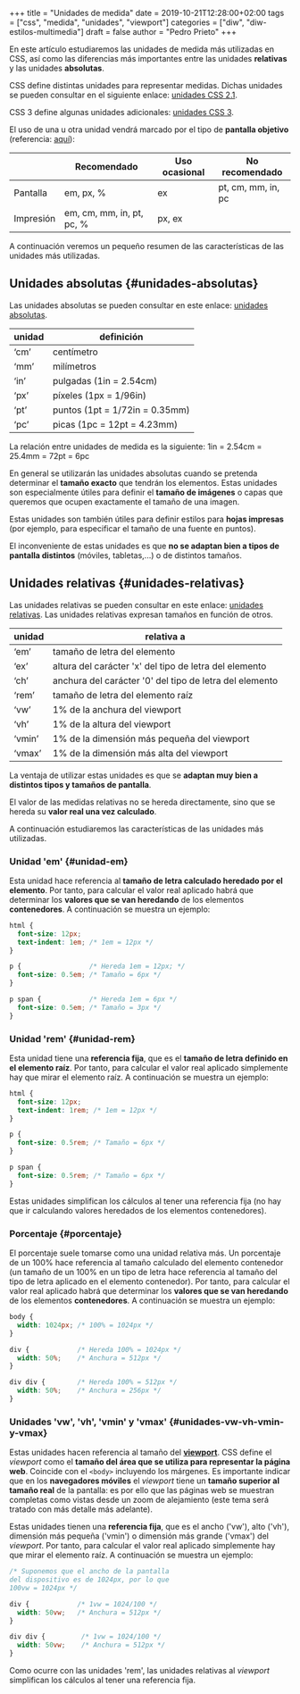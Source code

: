 +++
title = "Unidades de medida"
date = 2019-10-21T12:28:00+02:00
tags = ["css", "medida", "unidades", "viewport"]
categories = ["diw", "diw-estilos-multimedia"]
draft = false
author = "Pedro Prieto"
+++

En este artículo estudiaremos las unidades de medida más utilizadas en CSS, así como las diferencias más importantes entre las unidades **relativas** y las unidades **absolutas**.

<!--more-->

CSS define distintas unidades para representar medidas. Dichas unidades se pueden consultar en el siguiente enlace: [unidades CSS 2.1](http://www.w3schools.com/cssref/css_units.asp).

CSS 3 define algunas unidades adicionales: [unidades CSS 3](http://www.w3.org/TR/css3-values/).

El uso de una u otra unidad vendrá marcado por el tipo de **pantalla objetivo** (referencia: [aquí](http://www.w3.org/Style/Examples/007/units)):

|           | Recomendado               | Uso ocasional | No recomendado     |
|-----------|---------------------------|---------------|--------------------|
| Pantalla  | em, px, %                 | ex            | pt, cm, mm, in, pc |
| Impresión | em, cm, mm, in, pt, pc, % | px, ex        |                    |

A continuación veremos un pequeño resumen de las características de las unidades más utilizadas.


## Unidades absolutas {#unidades-absolutas}

Las unidades absolutas se pueden consultar en este enlace: [unidades absolutas](http://www.w3.org/TR/css3-values/#absolute-lengths).

| unidad | definición                     |
|--------|--------------------------------|
| ‘cm’   | centímetro                     |
| ‘mm’   | milímetros                     |
| ‘in’   | pulgadas (1in = 2.54cm)        |
| ‘px’   | píxeles (1px = 1/96in)         |
| ‘pt’   | puntos (1pt = 1/72in = 0.35mm) |
| ‘pc’   | picas (1pc = 12pt = 4.23mm)    |

La relación entre unidades de medida es la siguiente: 1in = 2.54cm = 25.4mm = 72pt = 6pc

En general se utilizarán las unidades absolutas cuando se pretenda determinar el **tamaño exacto** que tendrán los elementos. Estas unidades son especialmente útiles para definir el **tamaño de imágenes** o capas que queremos que ocupen exactamente el tamaño de una imagen.

Estas unidades son también útiles para definir estilos para **hojas impresas** (por ejemplo, para especificar el tamaño de una fuente en puntos).

El inconveniente de estas unidades es que **no se adaptan bien a tipos de pantalla distintos** (móviles, tabletas,...) o de distintos tamaños.


## Unidades relativas {#unidades-relativas}

Las unidades relativas se pueden consultar en este enlace: [unidades relativas](http://www.w3.org/TR/css3-values/#relative-lengths). Las unidades relativas expresan tamaños en función de otros.

| unidad | relativa a                                              |
|--------|---------------------------------------------------------|
| ‘em’   | tamaño de letra del elemento                            |
| ‘ex’   | altura del carácter 'x' del tipo de letra del elemento  |
| ‘ch’   | anchura del carácter '0' del tipo de letra del elemento |
| ‘rem’  | tamaño de letra del elemento raíz                       |
| ‘vw’   | 1% de la anchura del viewport                           |
| ‘vh’   | 1% de la altura del viewport                            |
| ‘vmin’ | 1% de la dimensión más pequeña del viewport             |
| ‘vmax’ | 1% de la dimensión más alta del viewport                |

La ventaja de utilizar estas unidades es que se **adaptan muy bien a distintos tipos y tamaños de pantalla**.

El valor de las medidas relativas no se hereda directamente, sino que se hereda su **valor real una vez calculado**.

A continuación estudiaremos las características de las unidades más utilizadas.


### Unidad 'em' {#unidad-em}

Esta unidad hace referencia al **tamaño de letra calculado heredado por el elemento**. Por tanto, para calcular el valor real aplicado habrá que determinar los **valores que se van heredando** de los elementos **contenedores**. A continuación se muestra un ejemplo:

```css
html {
  font-size: 12px;
  text-indent: 1em; /* 1em = 12px */
}

p {                 /* Hereda 1em = 12px; */
  font-size: 0.5em; /* Tamaño = 6px */
}

p span {            /* Hereda 1em = 6px */
  font-size: 0.5em; /* Tamaño = 3px */
}
```


### Unidad 'rem' {#unidad-rem}

Esta unidad tiene una **referencia fija**, que es el **tamaño de letra definido en el elemento raíz**. Por tanto, para calcular el valor real aplicado simplemente hay que mirar el elemento raíz. A continuación se muestra un ejemplo:

```css
html {
  font-size: 12px;
  text-indent: 1rem; /* 1em = 12px */
}

p {
  font-size: 0.5rem; /* Tamaño = 6px */
}

p span {
  font-size: 0.5rem; /* Tamaño = 6px */
}
```

Estas unidades simplifican los cálculos al tener una referencia fija (no hay que ir calculando valores heredados de los elementos contenedores).


### Porcentaje {#porcentaje}

El porcentaje suele tomarse como una unidad relativa más. Un porcentaje de un 100% hace referencia al tamaño calculado del elemento contenedor (un tamaño de un 100% en un tipo de letra hace referencia al tamaño del tipo de letra aplicado en el elemento contenedor). Por tanto, para calcular el valor real aplicado habrá que determinar los **valores que se van heredando** de los elementos **contenedores**. A continuación se muestra un ejemplo:

```css
body {
  width: 1024px; /* 100% = 1024px */
}

div {            /* Hereda 100% = 1024px */
  width: 50%;    /* Anchura = 512px */
}

div div {        /* Hereda 100% = 512px */
  width: 50%;    /* Anchura = 256px */
}
```


### Unidades 'vw', 'vh', 'vmin' y 'vmax' {#unidades-vw-vh-vmin-y-vmax}

Estas unidades hacen referencia al tamaño del **[viewport](https://www.w3schools.com/css/css_rwd_viewport.asp)**. CSS define el _viewport_ como el **tamaño del área que se utiliza para representar la página web**. Coincide con el `<body>` incluyendo los márgenes. Es importante indicar que en los **navegadores móviles** el _viewport_ tiene un **tamaño superior al tamaño real** de la pantalla: es por ello que las páginas web se muestran completas como vistas desde un zoom de alejamiento (este tema será tratado con más detalle más adelante).

Estas unidades tienen una **referencia fija**, que es el ancho ('vw'), alto ('vh'), dimensión más pequeña ('vmin') o dimensión más grande ('vmax') del _viewport_. Por tanto, para calcular el valor real aplicado simplemente hay que mirar el elemento raíz. A continuación se muestra un ejemplo:

```css
/* Suponemos que el ancho de la pantalla
del dispositivo es de 1024px, por lo que
100vw = 1024px */

div {            /* 1vw = 1024/100 */
  width: 50vw;   /* Anchura = 512px */
}

div div {         /* 1vw = 1024/100 */
  width: 50vw;    /* Anchura = 512px */
}
```

Como ocurre con las unidades 'rem', las unidades relativas al _viewport_ simplifican los cálculos al tener una referencia fija.
